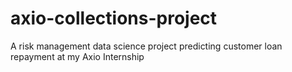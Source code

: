 # axio-collections-project
A risk management data science project predicting customer loan repayment at my Axio Internship
